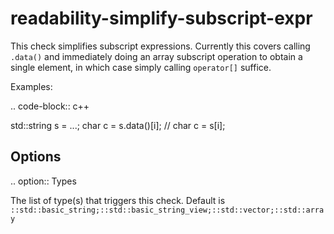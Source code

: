 readability-simplify-subscript-expr
===================================

This check simplifies subscript expressions. Currently this covers
calling `.data()` and immediately doing an array subscript operation to
obtain a single element, in which case simply calling `operator[]`
suffice.

Examples:

.. code-block:: c++

std::string s = ...; char c = s.data()\[i\]; // char c = s\[i\];

Options
-------

.. option:: Types

The list of type(s) that triggers this check. Default is
`::std::basic_string;::std::basic_string_view;::std::vector;::std::array`
